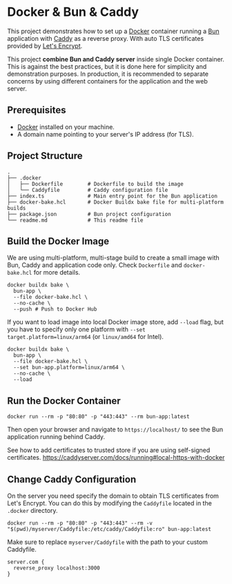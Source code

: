 # Docker & Bun & Caddy

This project demonstrates how to set up a [Docker](https://www.docker.com/) container running a [Bun](https://bun.com)
application with [Caddy](https://caddyserver.com/) as a reverse proxy. With auto TLS certificates provided
by [Let's Encrypt](https://letsencrypt.org/).

This project **combine Bun and Caddy server** inside single Docker container. This is against the best practices, but it
is done here for simplicity and demonstration purposes. In production, it is recommended to separate concerns by using
different containers for the application and the web server.

## Prerequisites

- [Docker](https://www.docker.com/get-started) installed on your machine.
- A domain name pointing to your server's IP address (for TLS).

## Project Structure

```text
.
├── .docker
│   ├── Dockerfile        # Dockerfile to build the image
│   └── Caddyfile         # Caddy configuration file
├── index.ts              # Main entry point for the Bun application
├── docker-bake.hcl       # Docker Buildx bake file for multi-platform builds
├── package.json          # Bun project configuration
└── readme.md             # This readme file
```

## Build the Docker Image

We are using multi-platform, multi-stage build to create a small image with Bun, Caddy and application code only. Check
`Dockerfile` and `docker-bake.hcl` for more details.

```shell
docker buildx bake \
  bun-app \
  --file docker-bake.hcl \  
  --no-cache \
  --push # Push to Docker Hub
```

If you want to load image into local Docker image store, add `--load` flag, but you have to specify only one platform
with `--set target.platform=linux/arm64` (or `linux/amd64` for Intel).

```shell
docker buildx bake \
  bun-app \
  --file docker-bake.hcl \
  --set bun-app.platform=linux/arm64 \
  --no-cache \
  --load
```

## Run the Docker Container

```shell
docker run --rm -p "80:80" -p "443:443" --rm bun-app:latest
```

Then open your browser and navigate to `https://localhost/` to see the Bun application running behind Caddy.

See how to add certificates to trusted store if you are using self-signed certificates.
https://caddyserver.com/docs/running#local-https-with-docker

## Change Caddy Configuration

On the server you need specify the domain to obtain TLS certificates from Let's Encrypt. You can do this by
modifying the `Caddyfile` located in the `.docker` directory.

```shell
docker run --rm -p "80:80" -p "443:443" --rm -v "$(pwd)/myserver/Caddyfile:/etc/caddy/Caddyfile:ro" bun-app:latest
```

Make sure to replace `myserver/Caddyfile` with the path to your custom Caddyfile.

```
server.com { 
  reverse_proxy localhost:3000
}
```